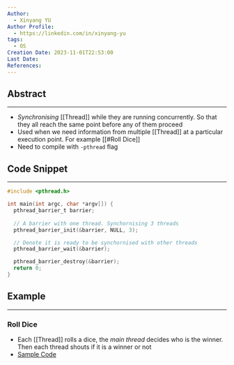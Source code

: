 ```yaml
---
Author:
  - Xinyang YU
Author Profile:
  - https://linkedin.com/in/xinyang-yu
tags:
  - OS
Creation Date: 2023-11-01T22:53:00
Last Date: 
References:
---
```

## Abstract
---
- *Synchronising* [[Thread]] while they are running concurrently. So that they all reach the same point before any of them proceed
- Used when we need information from multiple [[Thread]] at a particular execution point. For example [[#Roll Dice]]
- Need to compile with `-pthread` flag


## Code Snippet
---
```c
#include <pthread.h>

int main(int argc, char *argv[]) {
  pthread_barrier_t barrier;
  
  // A barrier with one thread. Synchornising 3 threads
  pthread_barrier_init(&barrier, NULL, 3);

  // Denote it is ready to be synchornised with other threads
  pthread_barrier_wait(&barrier);

  pthread_barrier_destroy(&barrier);
  return 0;
}
```

## Example
---
### Roll Dice
- Each [[Thread]] rolls a dice, the *main thread* decides who is the winner. Then each thread shouts if it is a winner or not
- [Sample Code](https://code-vault.net/lesson/18ec1942c2da46840693efe9b520f873)